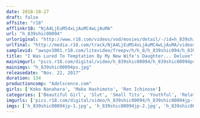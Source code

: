 ```yaml
---
date: 2018-10-27
draft: false
affsite: "r18"
afflinkr18: "NjA4LjEuMS4xLjAuMC4wLjAuMA"
url: "h_839shic00094"
urloriginal: "http://www.r18.com/videos/vod/movies/detail/-/id=h_839shic00094"
urlfinal: "http://media.r18.com/track/NjA4LjEuMS4xLjAuMC4wLjAuMA/videos/vod/movies/detail/-/id=h_839shic00094"
samplevid: "awspv3001.r18.com/litevideo/freepv/h/h_8/h_839shic094/h_839shic094_dmb_w.mp4"
title: "I Was Lured To Temptation By My New Wife's Daughter... Deluxe"
mainimgurl: "pics.r18.com/digital/video/h_839shic00094/h_839shic00094ps.jpg"
mainimgs: "h_839shic00094ps.jpg"
releasedate: "Nov. 22, 2017"
duration: 134
productioncomp: "Adolscence.com"
girls: ['Koko Nanahara', 'Mako Hashimoto', 'Ren Ichinose']
categories: ['Beautiful Girl', 'Slut', 'Small Tits', 'Youthful', 'Relatives', 'Compilation', 'Hi-Def']
imgurls: ['pics.r18.com/digital/video/h_839shic00094/h_839shic00094jp-1.jpg', 'pics.r18.com/digital/video/h_839shic00094/h_839shic00094jp-2.jpg', 'pics.r18.com/digital/video/h_839shic00094/h_839shic00094jp-3.jpg', 'pics.r18.com/digital/video/h_839shic00094/h_839shic00094jp-4.jpg', 'pics.r18.com/digital/video/h_839shic00094/h_839shic00094jp-5.jpg', 'pics.r18.com/digital/video/h_839shic00094/h_839shic00094jp-6.jpg', 'pics.r18.com/digital/video/h_839shic00094/h_839shic00094jp-7.jpg', 'pics.r18.com/digital/video/h_839shic00094/h_839shic00094jp-8.jpg', 'pics.r18.com/digital/video/h_839shic00094/h_839shic00094jp-9.jpg', 'pics.r18.com/digital/video/h_839shic00094/h_839shic00094jp-10.jpg', 'pics.r18.com/digital/video/h_839shic00094/h_839shic00094jp-11.jpg', 'pics.r18.com/digital/video/h_839shic00094/h_839shic00094jp-12.jpg', 'pics.r18.com/digital/video/h_839shic00094/h_839shic00094jp-13.jpg', 'pics.r18.com/digital/video/h_839shic00094/h_839shic00094jp-14.jpg', 'pics.r18.com/digital/video/h_839shic00094/h_839shic00094jp-15.jpg', 'pics.r18.com/digital/video/h_839shic00094/h_839shic00094jp-16.jpg', 'pics.r18.com/digital/video/h_839shic00094/h_839shic00094jp-17.jpg', 'pics.r18.com/digital/video/h_839shic00094/h_839shic00094jp-18.jpg', 'pics.r18.com/digital/video/h_839shic00094/h_839shic00094jp-19.jpg', 'pics.r18.com/digital/video/h_839shic00094/h_839shic00094jp-20.jpg']
imgs: ['h_839shic00094jp-1.jpg', 'h_839shic00094jp-2.jpg', 'h_839shic00094jp-3.jpg', 'h_839shic00094jp-4.jpg', 'h_839shic00094jp-5.jpg', 'h_839shic00094jp-6.jpg', 'h_839shic00094jp-7.jpg', 'h_839shic00094jp-8.jpg', 'h_839shic00094jp-9.jpg', 'h_839shic00094jp-10.jpg', 'h_839shic00094jp-11.jpg', 'h_839shic00094jp-12.jpg', 'h_839shic00094jp-13.jpg', 'h_839shic00094jp-14.jpg', 'h_839shic00094jp-15.jpg', 'h_839shic00094jp-16.jpg', 'h_839shic00094jp-17.jpg', 'h_839shic00094jp-18.jpg', 'h_839shic00094jp-19.jpg', 'h_839shic00094jp-20.jpg']
---
```

